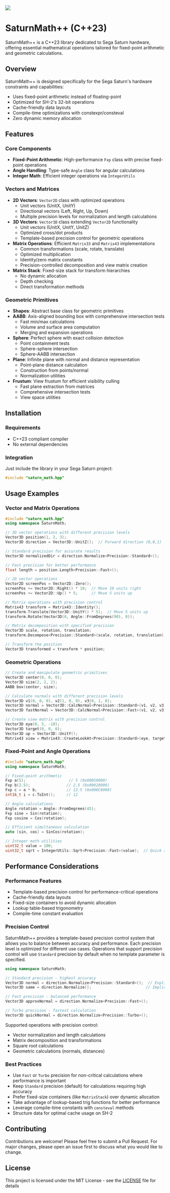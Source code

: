 <img src="https://github.com/robertoduarte/SaturnMathPP/blob/main/documentation/resources/smpp_sqrt_pi_logo.svg">

# SaturnMath++ (C++23)
SaturnMath++ is a C++23 library dedicated to Sega Saturn hardware, offering essential mathematical operations tailored for fixed-point arithmetic and geometric calculations.
## Overview

SaturnMath++ is designed specifically for the Sega Saturn's hardware constraints and capabilities:
- Uses fixed-point arithmetic instead of floating-point
- Optimized for SH-2's 32-bit operations
- Cache-friendly data layouts
- Compile-time optimizations with constexpr/consteval
- Zero dynamic memory allocation

## Features

### Core Components
- **Fixed-Point Arithmetic**: High-performance `Fxp` class with precise fixed-point operations
- **Angle Handling**: Type-safe `Angle` class for angular calculations
- **Integer Math**: Efficient integer operations via `IntegerUtils`

### Vectors and Matrices
- **2D Vectors**: `Vector2D` class with optimized operations
  - Unit vectors (UnitX, UnitY)
  - Directional vectors (Left, Right, Up, Down)
  - Multiple precision levels for normalization and length calculations
- **3D Vectors**: `Vector3D` class extending `Vector2D` functionality
  - Unit vectors (UnitX, UnitY, UnitZ)
  - Optimized cross/dot products
  - Template-based precision control for geometric operations
- **Matrix Operations**: Efficient `Matrix33` and `Matrix43` implementations
  - Common transformations (scale, rotate, translate)
  - Optimized multiplication
  - Identity/zero matrix constants
  - Precision-controlled decomposition and view matrix creation
- **Matrix Stack**: Fixed-size stack for transform hierarchies
  - No dynamic allocation
  - Depth checking
  - Direct transformation methods

### Geometric Primitives
- **Shapes**: Abstract base class for geometric primitives
- **AABB**: Axis-aligned bounding box with comprehensive intersection tests
  - Fast min/max calculations
  - Volume and surface area computation
  - Merging and expansion operations
- **Sphere**: Perfect sphere with exact collision detection
  - Point containment tests
  - Sphere-sphere intersection
  - Sphere-AABB intersection
- **Plane**: Infinite plane with normal and distance representation
  - Point-plane distance calculation
  - Construction from points/normal
  - Normalization utilities
- **Frustum**: View frustum for efficient visibility culling
  - Fast plane extraction from matrices
  - Comprehensive intersection tests
  - View space utilities

## Installation

### Requirements
- C++23 compliant compiler
- No external dependencies

### Integration
Just include the library in your Sega Saturn project:
```cpp
#include "saturn_math.hpp"
```

## Usage Examples

### Vector and Matrix Operations

```cpp
#include "saturn_math.hpp"
using namespace SaturnMath;

// 3D vector operations with different precision levels
Vector3D position(1, 2, 3);
Vector3D direction = Vector3D::UnitZ();  // Forward direction (0,0,1)

// Standard precision for accurate results
Vector3D normalizedDir = direction.Normalize<Precision::Standard>();

// Fast precision for better performance
float length = position.Length<Precision::Fast>();

// 2D vector operations
Vector2D screenPos = Vector2D::Zero();
screenPos += Vector2D::Right() * 10;  // Move 10 units right
screenPos += Vector2D::Up() * 5;      // Move 5 units up

// Matrix operations with precision control
Matrix43 transform = Matrix43::Identity();
transform.Translate(Vector3D::UnitY() * 5);  // Move 5 units up
transform.Rotate(Vector3D(0, Angle::FromDegrees(90), 0));

// Matrix decomposition with specified precision
Vector3D scale, rotation, translation;
transform.Decompose<Precision::Standard>(scale, rotation, translation);

// Transform the position
Vector3D transformed = transform * position;
```

### Geometric Operations

```cpp
// Create and manipulate geometric primitives
Vector3D center(0, 0, 0);
Vector3D size(2, 2, 2);
AABB box(center, size);

// Calculate normals with different precision levels
Vector3D v1(0, 0, 0), v2(1, 0, 0), v3(0, 1, 0);
Vector3D normal = Vector3D::CalcNormal<Precision::Standard>(v1, v2, v3);
Vector3D fastNormal = Vector3D::CalcNormal<Precision::Fast>(v1, v2, v3);

// Create view matrix with precision control
Vector3D eye(0, 5, -10);
Vector3D target(0, 0, 0);
Vector3D up = Vector3D::UnitY();
Matrix43 view = Matrix43::CreateLookAt<Precision::Standard>(eye, target, up);
```

### Fixed-Point and Angle Operations

```cpp
#include "saturn_math.hpp"
using namespace SaturnMath;

// Fixed-point arithmetic
Fxp a(5);                   // 5 (0x00050000)
Fxp b(2.5);                // 2.5 (0x00028000)
Fxp c = a * b;             // 12.5 (0x000C8000)
int16_t i = c.ToInt();     // 12

// Angle calculations
Angle rotation = Angle::FromDegrees(45);
Fxp sine = Sin(rotation);
Fxp cosine = Cos(rotation);

// Efficient simultaneous calculation
auto [sin, cos] = SinCos(rotation);

// Integer math utilities
uint32_t value = 100;
uint32_t sqrt = IntegerUtils::Sqrt<Precision::Fast>(value);  // Quick square root calculation
```

## Performance Considerations

### Performance Features
- Template-based precision control for performance-critical operations
- Cache-friendly data layouts
- Fixed-size containers to avoid dynamic allocation
- Lookup table-based trigonometry
- Compile-time constant evaluation

### Precision Control

SaturnMath++ provides a template-based precision control system that allows you to balance between accuracy and performance. Each precision level is optimized for different use cases. Operations that support precision control will use `Standard` precision by default when no template parameter is specified.

```cpp
using namespace SaturnMath;

// Standard precision - highest accuracy
Vector3D normal = direction.Normalize<Precision::Standard>();  // Explicit
Vector3D same = direction.Normalize();                        // Implicit (defaults to Standard)

// Fast precision - balanced performance
Vector3D approxNormal = direction.Normalize<Precision::Fast>();

// Turbo precision - fastest calculation
Vector3D quickNormal = direction.Normalize<Precision::Turbo>();
```

Supported operations with precision control:
- Vector normalization and length calculations
- Matrix decomposition and transformations
- Square root calculations
- Geometric calculations (normals, distances)

### Best Practices
- Use `Fast` or `Turbo` precision for non-critical calculations where performance is important
- Keep `Standard` precision (default) for calculations requiring high accuracy
- Prefer fixed-size containers (like `MatrixStack`) over dynamic allocation
- Take advantage of lookup-based trig functions for better performance
- Leverage compile-time constants with `consteval` methods
- Structure data for optimal cache usage on SH-2

## Contributing

Contributions are welcome! Please feel free to submit a Pull Request. For major changes, please open an issue first to discuss what you would like to change.

## License

This project is licensed under the MIT License - see the [LICENSE](LICENSE) file for details
